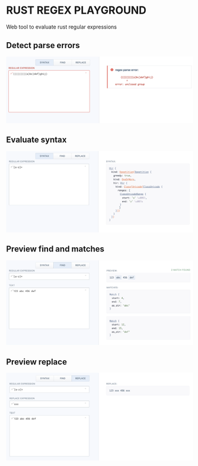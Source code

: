 # RUST REGEX PLAYGROUND

Web tool to evaluate rust regular expressions

## Detect parse errors

![example-error](./playground/img/example-error.png)

## Evaluate syntax

![example-syntax](./playground/img/example-syntax.png)

## Preview find and matches

![example-find](./playground/img/example-find.png)

## Preview replace

![example-replace](./playground/img/example-replace.png)
